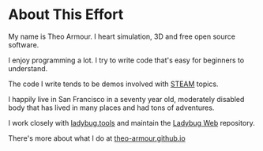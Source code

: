 

About This Effort
===


My name is Theo Armour. I heart simulation, 3D and free open source software.

I enjoy programming a lot. I try to write code that's easy for beginners to understand.

The code I write tends to be demos involved with [STEAM]( https://en.wikipedia.org/wiki/STEAM_fields ) topics.

I happily live in San Francisco in a seventy year old, moderately disabled body that has lived in many places and had tons of adventures.

I work closely with [ladybug.tools]( http://www.ladybug,tools) and maintain the [Ladybug Web]( http://www.ladybug.tools/ladybug-web/tt6-ladybug-web-r1-all-in-one.html#README.md ) repository.

There's more about what I do at [theo-armour.github.io]( https://theo-armour.github.io/ )



